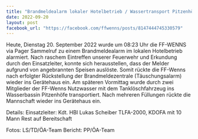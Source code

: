 ```yaml
---
title: "Brandmeldealarm lokaler Hotelbetrieb / Wassertransport Pitzenhöfe"
date: 2022-09-20
layout: post
facebook_url: "https://facebook.com/ffwenns/posts/8147444745330579"
---
```


Heute, Dienstag 20. September 2022 wurde um 08:23 Uhr die FF-WENNS via Pager Sammelruf zu einem Brandmeldealarm im lokalen Hotelbetrieb alarmiert. 
Nach raschem Eintreffen unserer Feuerwehr und Erkundung durch den Einsatzleiter, konnte sich herausstellen, dass der Melder aufgrund von angebrannten Speisen auslöste. Somit rückte die FF-Wenns nach erfolgter Rückstellung der Brandmeldezentrale (Täuschungsalarm) wieder ins Gerätehaus ein. 
Am späteren Vormittag wurde durch zwei Mitglieder der FF-Wenns Nutzwasser mit dem Tanklöschfahrzeug ins Wasserbassin Pitzenhöfe transportiert. Nach mehreren Füllungen rückte die Mannschaft wieder ins Gerätehaus ein. 

Details:
Einsatzleiter: Kdt. HBI Lukas Scheiber
TLFA-2000, KDOFA mit 10 Mann
Rest auf Bereitschaft

 

Fotos: LS/TD/ÖA-Team
Bericht: PP/ÖA-Team